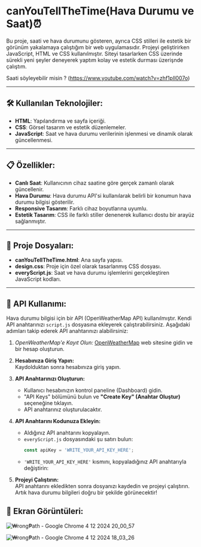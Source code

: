 # canYouTellTheTime(Hava Durumu ve Saat)⏰

Bu proje, saati ve hava durumunu gösteren, ayrıca CSS stilleri ile estetik bir görünüm yakalamaya çalıştığım bir web uygulamasıdır. Projeyi geliştirirken JavaScript, HTML ve CSS kullanılmıştır. Siteyi tasarlarken CSS üzerinde sürekli yeni şeyler deneyerek yaptım kolay ve estetik durması üzerişnde çalıştım. 

Saati söyleyebilir misin ? (https://www.youtube.com/watch?v=zhf1pIl007o)

---

## 🛠️ Kullanılan Teknolojiler:
- **HTML**: Yapılandırma ve sayfa içeriği.
- **CSS**: Görsel tasarım ve estetik düzenlemeler.
- **JavaScript**: Saat ve hava durumu verilerinin işlenmesi ve dinamik olarak güncellenmesi.

---

## 📋 Özellikler:
- **Canlı Saat**: Kullanıcının cihaz saatine göre gerçek zamanlı olarak güncellenir.
- **Hava Durumu**: Hava durumu API'si kullanılarak belirli bir konumun hava durumu bilgisi gösterilir.
- **Responsive Tasarım**: Farklı cihaz boyutlarına uyumlu.
- **Estetik Tasarım**: CSS ile farklı stiller denenerek kullanıcı dostu bir arayüz sağlanmıştır.

---

## 📂 Proje Dosyaları:
- **canYouTellTheTime.html**: Ana sayfa yapısı.
- **design.css**: Proje için özel olarak tasarlanmış CSS dosyası.
- **everyScript.js**: Saat ve hava durumu işlemlerini gerçekleştiren JavaScript kodları.

---

## 📡 API Kullanımı:
Hava durumu bilgisi için bir API (OpenWeatherMap API) kullanılmıştır. Kendi API anahtarınızı `script.js` dosyasına ekleyerek çalıştırabilirsiniz. Aşağıdaki adımları takip ederek API anahtarınızı alabilirsiniz:  

1. *OpenWeatherMap'e Kayıt Olun:* 
   [OpenWeatherMap](https://openweathermap.org/) web sitesine gidin ve bir hesap oluşturun.  
   
2. **Hesabınıza Giriş Yapın:**  
   Kaydolduktan sonra hesabınıza giriş yapın.  

3. **API Anahtarınızı Oluşturun:**  
   - Kullanıcı hesabınızın kontrol paneline (Dashboard) gidin.  
   - "API Keys" bölümünü bulun ve **"Create Key" (Anahtar Oluştur)** seçeneğine tıklayın.  
   - API anahtarınız oluşturulacaktır.  

4. **API Anahtarını Kodunuza Ekleyin:**  
   - Aldığınız API anahtarını kopyalayın.  
   - `everyScript.js` dosyasındaki şu satırı bulun:  
     ```javascript
     const apiKey = 'WRITE_YOUR_API_KEY_HERE';
     ```
   - `'WRITE_YOUR_API_KEY_HERE'` kısmını, kopyaladığınız API anahtarıyla değiştirin:  
   
5. **Projeyi Çalıştırın:**  
   API anahtarını ekledikten sonra dosyanızı kaydedin ve projeyi çalıştırın. Artık hava durumu bilgileri doğru bir şekilde görünecektir!  

## 📸 Ekran Görüntüleri:
![₩rong₱ath - Google Chrome 4 12 2024 20_00_57](https://github.com/user-attachments/assets/37da94e6-b193-4a67-808f-d4d8784125cf)






![₩rong₱ath - Google Chrome 4 12 2024 18_03_26](https://github.com/user-attachments/assets/6e0bf9a5-43e1-4d87-91ac-3fc763f71584)



